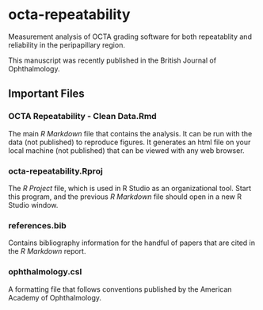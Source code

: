 # octa-repeatability

Measurement analysis of OCTA grading software for both repeatablity and reliability in the peripapillary region. 

This manuscript was recently published in the British Journal of Ophthalmology.

## Important Files

### OCTA Repeatability - Clean Data.Rmd

The main *R Markdown* file that contains the analysis. It can be run with the data (not published) to reproduce figures. It generates an html file on your local machine (not published) that can be viewed with any web browser.

### octa-repeatability.Rproj

The *R Project* file, which is used in R Studio as an organizational tool. Start this program, and the previous *R Markdown* file should open in a new R Studio window.

### references.bib

Contains bibliography information for the handful of papers that are cited in the *R Markdown* report.

### ophthalmology.csl

A formatting file that follows conventions published by the American Academy of Ophthalmology.
